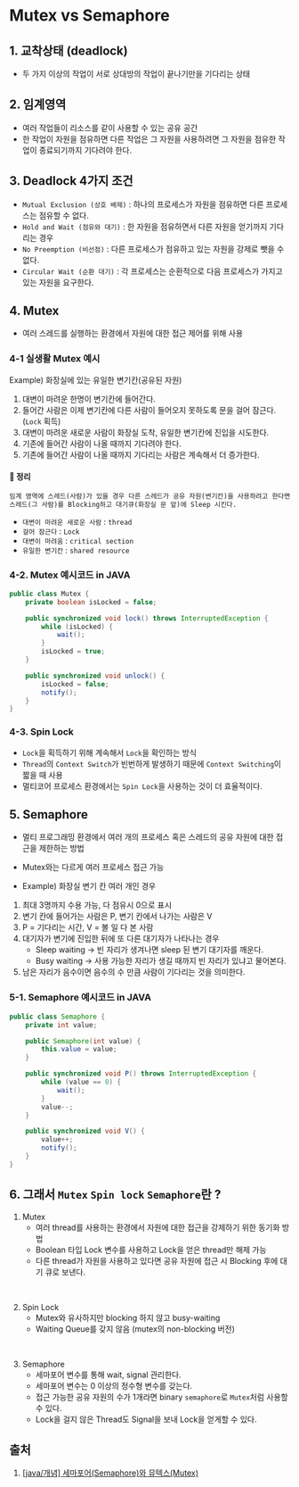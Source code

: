 # Mutex vs Semaphore

## 1. 교착상태 (deadlock)
- 두 가지 이상의 작업이 서로 상대방의 작업이 끝나기만을 기다리는 상태

## 2. 임계영역
- 여러 작업들이 리소스를 같이 사용할 수 있는 공유 공간
- 한 작업이 자원을 점유하면 다른 작업은 그 자원을 사용하려면 그 자원을 점유한 작업이 종료되기까지 기다려야 한다.

## 3. Deadlock 4가지 조건
- `Mutual Exclusion (상호 배제)` : 하나의 프로세스가 자원을 점유하면 다른 프로세스는 점유할 수 없다. 
- `Hold and Wait (점유와 대기)` : 한 자원을 점유하면서 다른 자원을 얻기까지 기다리는 경우
- `No Preemption (비선점)` : 다른 프로세스가 점유하고 있는 자원을 강제로 뺏을 수 없다.
- `Circular Wait (순환 대기)` : 각 프로세스는 순환적으로 다음 프로세스가 가지고 있는 자원을 요구한다.

## 4. Mutex
- 여러 스레드를 실행하는 환경에서 자원에 대한 접근 제어를 위해 사용

### 4-1 실생활 Mutex 예시
Example) 화장실에 있는 유일한 변기칸(공유된 자원)

1. 대변이 마려운 한명이 변기칸에 들어간다.
2. 들어간 사람은 이제 변기칸에 다른 사람이 들어오지 못하도록 문을 걸어 잠근다. (`Lock` 획득)
3. 대변이 마려운 새로운 사람이 화장실 도착, 유일한 변기칸에 진입을 시도한다.
4. 기존에 들어간 사람이 나올 때까지 기다려야 한다.
5. 기존에 들어간 사람이 나올 때까지 기다리는 사람은 계속해서 더 증가한다.

#### 🔵 정리  
```markdown
임계 영역에 스레드(사람)가 있을 경우 다른 스레드가 공유 자원(변기칸)을 사용하려고 한다면
스레드(그 사람)를 Blocking하고 대기큐(화장실 문 앞)에 Sleep 시킨다.
```
- `대변이 마려운 새로운 사람` : `thread`
- `걸어 잠근다` : `Lock`
- `대변이 마려움` : `critical section`
- `유일한 변기칸` : `shared resource`

### 4-2. Mutex 예시코드 in JAVA
```java
public class Mutex {
    private boolean isLocked = false;

    public synchronized void lock() throws InterruptedException {
        while (isLocked) {
            wait();
        }
        isLocked = true;
    }

    public synchronized void unlock() {
        isLocked = false;
        notify();
    }
}
```

### 4-3. Spin Lock
- `Lock`을 획득하기 위해 계속해서 `Lock`을 확인하는 방식
- `Thread`의 `Context Switch`가 빈번하게 발생하기 때문에 `Context Switching`이 짧을 때 사용
- 멀티코어 프로세스 환경에서는 `Spin Lock`을 사용하는 것이 더 효율적이다.


## 5. Semaphore
- 멀티 프로그래밍 환경에서 여러 개의 프로세스 혹은 스레드의 공유 자원에 대한 접근을 제한하는 방법
- Mutex와는 다르게 여러 프로세스 접근 가능

- Example) 화장실 변기 칸 여러 개인 경우

1. 최대 3명까지 수용 가능, 다 점유시 0으로 표시
2. 변기 칸에 들어가는 사람은 P, 변기 칸에서 나가는 사람은 V
3. P = 기다리는 시간, V = 볼 일 다 본 사람
4. 대기자가 변기에 진입한 뒤에 또 다른 대기자가 나타나는 경우
   - Sleep waiting -> 빈 자리가 생겨나면 sleep 된 변기 대기자를 깨운다.
   - Busy waiting  -> 사용 가능한 자리가 생길 때까지 빈 자리가 있냐고 물어본다.
5. 남은 자리가 음수이면 음수의 수 만큼 사람이 기다리는 것을 의미한다.

### 5-1. Semaphore 예시코드 in JAVA
```java
public class Semaphore {
    private int value;

    public Semaphore(int value) {
        this.value = value;
    }

    public synchronized void P() throws InterruptedException {
        while (value == 0) {
            wait();
        }
        value--;
    }

    public synchronized void V() {
        value++;
        notify();
    }
}
```


## 6. 그래서 `Mutex` `Spin lock` `Semaphore`란 ? 
1) Mutex
   - 여러 thread를 사용하는 환경에서 자원에 대한 접근을 강제하기 위한 동기화 방법
   - Boolean 타입 Lock 변수를 사용하고 Lock을 얻은 thread만 해제 가능
   - 다른 thread가 자원을 사용하고 있다면 공유 자원에 접근 시 Blocking 후에 대기 큐로 보낸다.

<br />

2) Spin Lock
   - Mutex와 유사하지만 blocking 하지 않고 busy-waiting
   - Waiting Queue를 갖지 않음 (mutex의 non-blocking 버전)

<br />

3) Semaphore
   - 세마포어 변수를 통해 wait, signal 관리한다.
   - 세마포어 변수는 0 이상의 정수형 변수를 갖는다.
   - 접근 가능한 공유 자원의 수가 1개라면 binary `semaphore`로  `Mutex`처럼 사용할 수 있다.
   - Lock을 걸지 않은 Thread도 Signal을 보내 Lock을 얻게할 수 있다.

## 출처
1. [[java/개념] 세마포어(Semaphore)와 뮤텍스(Mutex)](https://drcode-devblog.tistory.com/297)